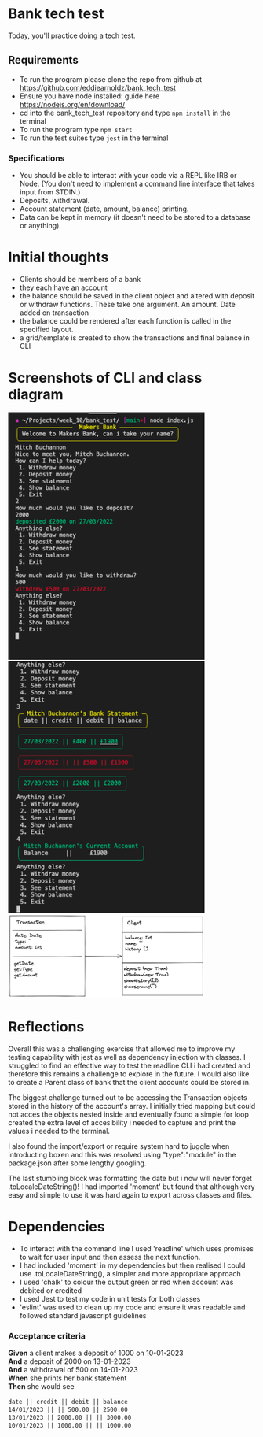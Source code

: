 # Bank tech test

Today, you'll practice doing a tech test.

## Requirements

- To run the program please clone the repo from github at https://github.com/eddiearnoldz/bank_tech_test
- Ensure you have node installed: guide here https://nodejs.org/en/download/
- cd into the bank_tech_test repository and type ```npm install``` in the terminal
- To run the program type ```npm start```
- To run the test suites type ```jest``` in the terminal

### Specifications

* You should be able to interact with your code via a REPL like IRB or Node.  (You don't need to implement a command line interface that takes input from STDIN.)
* Deposits, withdrawal.
* Account statement (date, amount, balance) printing.
* Data can be kept in memory (it doesn't need to be stored to a database or anything).

# Initial thoughts

- Clients should be members of a bank
- they each have an account
- the balance should be saved in the client object and altered with deposit or withdraw functions.    These take one argument. An amount. Date added on transaction
- the balance could be rendered after each function is called in the specified layout.
- a grid/template is created to show the transactions and final balance in CLI


# Screenshots of CLI and class diagram

<img src="images/Screenshot 2022-03-27 at 16.07.18.png" alt="screen shot of CLI" width="400px"/>
<img src="images/Screenshot 2022-03-27 at 16.07.57.png" alt="screen shot of CLI" width="400px"/>
<img src="images/bank_tech_test_class_diagram.png" alt="class diagram" width="400px"/>

# Reflections

Overall this was a challenging exercise that allowed me to improve my testing capability with jest as well as dependency injection with classes. I struggled to find an effective way to test the readline CLI i had created and therefore this remains a challenge to explore in the future. I would also like to create a Parent class of bank that the client accounts could be stored in.

The biggest challenge turned out to be accessing the Transaction objects stored in the history of the account's array. I initially tried mapping but could not acces the objects nested inside and eventually found a simple for loop created the extra level of accesibility i needed to capture and print the values i needed to the terminal.

I also found the import/export or require system hard to juggle when introducting boxen and this was resolved using "type":"module" in the package.json after some lengthy googling.

The last stumbling block was formatting the date but i now will never forget .toLocaleDateString()! I had imported 'moment' but found that although very easy and simple to use it was hard again to export across classes and files.

# Dependencies

- To interact with the command line I used 'readline' which uses promises to wait for user input and then assess the next function.
- I had included 'moment' in my dependencies but then realised I could use .toLocaleDateString(), a simpler and more appropriate approach
- I used 'chalk' to colour the output green or red when account was debited or credited
- I used Jest to test my code in unit tests for both classes
- 'eslint' was used to clean up my code and ensure it was readable and followed standard javascript guidelines


### Acceptance criteria

**Given** a client makes a deposit of 1000 on 10-01-2023  
**And** a deposit of 2000 on 13-01-2023  
**And** a withdrawal of 500 on 14-01-2023  
**When** she prints her bank statement  
**Then** she would see

```
date || credit || debit || balance
14/01/2023 || || 500.00 || 2500.00
13/01/2023 || 2000.00 || || 3000.00
10/01/2023 || 1000.00 || || 1000.00
```
